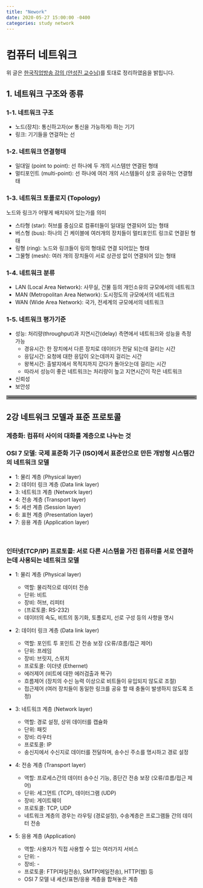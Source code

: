 ```yaml
---
title: "Nework"
date: 2020-05-27 15:00:00 -0400
categories: study network
---
```


# 컴퓨터 네트워크
위 글은 [한국직업방송 강의 (안성진 교수님)](https://www.youtube.com/playlist?list=PLFpZ7zSiHhPxrib8i4XPRKxB6FR9_NlCo)를 토대로 정리하였음을 밝힙니다.

## 1. 네트워크 구조와 종류

### 1-1. 네트워크 구조
  * 노드(장치): 통신하고자(or 통신을 가능하게) 하는 기기
  * 링크: 기기들을 연걸하는 선

### 1-2. 네트워크 연결형태
  * 일대일 (point to point): 선 하나에 두 개의 시스템만 연결된 형태
  * 멀티포인트 (multi-point): 선 하나에 여러 개의 시스템들이 상호 공유하는 연결형태

### 1-3. 네트워크 토폴로지 (Topology)
  노드와 링크가 어떻게 배치되어 있는가를 의미
  * 스타형 (star): 허브를 중심으로 컴퓨터들이 일대일 연결되어 있는 형태
  * 버스형 (bus): 하나의 긴 케이블에 여러개의 장치들이 멀티포인트 링크로 연결된 형태
  * 링형 (ring): 노드와 링크들이 링의 형태로 연결 되어있는 형태
  * 그물형 (mesh): 여러 개의 장치들이 서로 상관성 없이 연결되어 있는 형태

### 1-4. 네트워크 분류 
  * LAN (Local Area Network): 사무실, 건물 등의 개인소유의 규모에서의 네트워크
  * MAN (Metropolitan Area Network): 도시정도의 규모에서의 네트워크
  * WAN (Wide Area Network): 국가, 전세계의 규모에서의 네트워크

### 1-5. 네트워크 평가기준
  * 성능: 처리량(throughput)과 지연시간(delay) 측면에서 네트워크와 성능을 측정 가능
    - 경유시간: 한 장치에서 다른 장치로 데이터가 전달 되는데 걸리는 시간
    - 응답시간: 요청에 대한 응답이 오는데까지 걸리는 시간
    - 왕복시간: 출발지에서 목적지까지 갔다가 돌아오는데 걸리는 시간
    - 따라서 성능이 좋은 네트워크는 처리량이 높고 지연시간이 작은 네트워크
  * 신뢰성
  * 보안성

<hr style="border:5px solid gray"> </hr>

## 2강 네트워크 모델과 표준 프로토콜

### 계층화: 컴퓨터 사이의 대화를 계층으로 나누는 것

### OSI 7 모델: 국제 표준화 기구 (ISO)에서 표준안으로 만든 개방형 시스템간의 네트워크 모델
  * 1: 물리 계층 (Physical layer)
  * 2: 데이터 링크 계층 (Data link layer)
  * 3: 네트워크 계층 (Network layer)
  * 4: 전송 계층 (Transport layer)
  * 5: 세션 계층 (Session layer)
  * 6: 표현 계층 (Presentation layer)
  * 7: 응용 계층 (Application layer)
<br/>

### 인터넷(TCP/IP) 프로토콜: 서로 다른 시스템을 가진 컴퓨터를 서로 연결하는데 사용되는 네트워크 모델
  * 1: 물리 계층 (Physical layer)
    - 역할: 물리적으로 데이터 전송
    - 단위: 비트
    - 장비: 허브, 리피터
    - (프로토콜: RS-232)
    - 데이터의 속도, 비트의 동기화, 토폴로지, 선로 구성 등의 사항을 명시

  * 2: 데이터 링크 계층 (Data link layer)
    - 역할: 포인트 투 포인트 간 전송 보장 (오류/흐름/접근 제어)
    - 단위: 프레임
    - 장비: 브릿지, 스위치
    - 프로토콜: 이더넷 (Ethernet)
    - 에러제어 (비트에 대한 에러검출과 복구)
    - 흐름제어 (장치의 수신 능력 이상으로 비트들이 유입되지 않도로 조절)
    - 접근제어 (여러 장치들이 동일한 링크를 공유 할 때 충돌이 발생하지 않도록 조정)

  * 3: 네트워크 계층 (Network layer)
    - 역할: 경로 설정, 상위 데이터를 캡슐화
    - 단위: 패킷
    - 장비: 라우터
    - 프로토콜: IP
    - 송신지에서 수신지로 데이터를 전달하며, 송수신 주소를 명시하고 경로 설정

  * 4: 전송 계층 (Transport layer)
    - 역할: 프로세스간의 데이터 송수신 기능, 종단간 전송 보장 (오류/흐름/접근 제어)
    - 단위: 세그먼트 (TCP), 데이터그램 (UDP)
    - 장비: 게이트웨이
    - 프로토콜: TCP, UDP
    - 네트워크 계층의 경우는 라우팅 (경로설정), 수송계층은 프로그램들 간의 데이터 전송
    
  * 5: 응용 계층 (Application)
    - 역할: 사용자가 직접 사용할 수 있는 여러가지 서비스
    - 단위: -
    - 장비: -
    - 프로토콜: FTP(파일전송), SMTP(메일전송), HTTP(웹) 등
    - OSI 7 모델 내 세션/표현/응용 계층을 합쳐놓은 계층